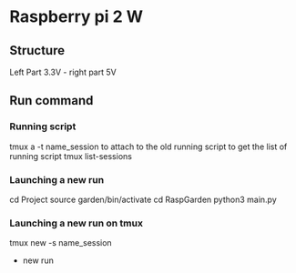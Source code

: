 # Raspberry pi 2 W
## Structure
Left Part 3.3V - right part 5V

## Run command
### Running script
tmux a -t name_session 
to attach to the old running script
to get the list of running script
tmux list-sessions 

### Launching a new run
cd Project
source garden/bin/activate
cd RaspGarden
python3 main.py

### Launching a new run on tmux
tmux new -s name_session
- new run


